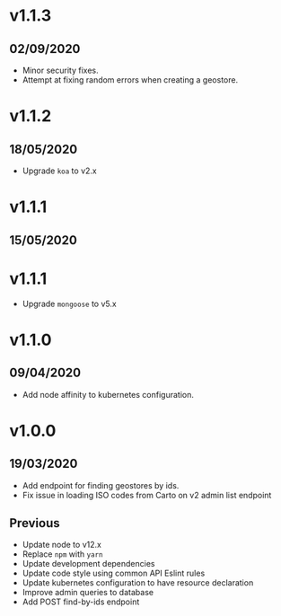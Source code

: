 # v1.1.3

## 02/09/2020

- Minor security fixes.
- Attempt at fixing random errors when creating a geostore.

# v1.1.2

## 18/05/2020

- Upgrade `koa` to v2.x

# v1.1.1

## 15/05/2020

# v1.1.1

- Upgrade `mongoose` to v5.x

# v1.1.0

## 09/04/2020

- Add node affinity to kubernetes configuration.

# v1.0.0

## 19/03/2020

- Add endpoint for finding geostores by ids.
- Fix issue in loading ISO codes from Carto on v2 admin list endpoint

## Previous

- Update node to v12.x
- Replace `npm` with `yarn`
- Update development dependencies
- Update code style using common API Eslint rules
- Update kubernetes configuration to have resource declaration
- Improve admin queries to database
- Add POST find-by-ids endpoint

